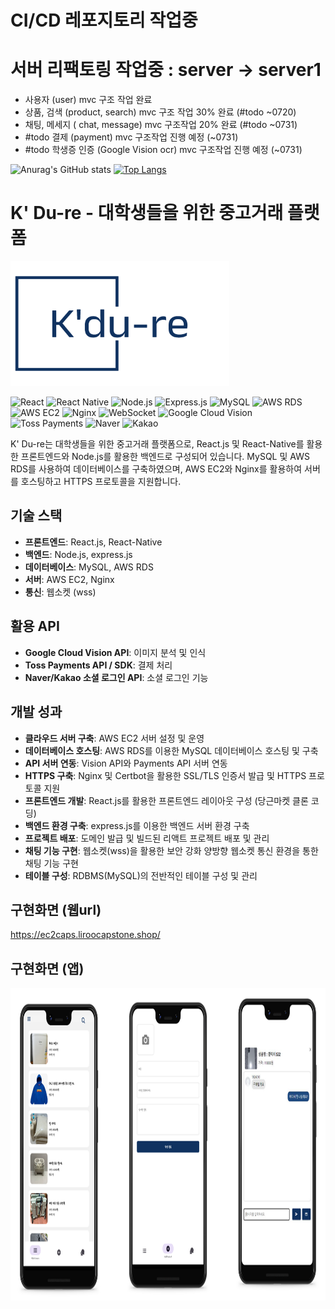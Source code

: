 # CI/CD 레포지토리 작업중
# 서버 리팩토링 작업중 : server -> server1
  - 사용자 (user) mvc 구조 작업 완료
  - 상품, 검색 (product, search) mvc 구조 작업 30% 완료 (#todo ~0720)
  - 채팅, 메세지 ( chat, message) mvc 구조작업 20% 완료 (#todo ~0731)
  - #todo 결제 (payment) mvc 구조작업 진행 예정 (~0731)
  - #todo 학생증 인증 (Google Vision ocr) mvc 구조작업 진행 예정 (~0731)


![Anurag's GitHub stats](https://github-readme-stats.vercel.app/api?username=SEUNGH00N&show_icons=true&theme=merko&locale=kr)
[![Top Langs](https://github-readme-stats.vercel.app/api/top-langs/?username=SEUNGH00N&theme=merko&layout=compact&locale=kr)](https://github.com/anuraghazra/github-readme-stats)
    
# K' Du-re - 대학생들을 위한 중고거래 플랫폼
<img src="logo.png" alt="K' Du-re Logo" width="350" height="200">

![React](https://img.shields.io/badge/Frontend-React-61DAFB?logo=react)
![React Native](https://img.shields.io/badge/Frontend-React%20Native-61DAFB?logo=react)
![Node.js](https://img.shields.io/badge/Backend-Node.js-339933?logo=nodedotjs)
![Express.js](https://img.shields.io/badge/Backend-Express.js-000000?logo=express)
![MySQL](https://img.shields.io/badge/Database-MySQL-4479A1?logo=mysql)
![AWS RDS](https://img.shields.io/badge/Database-AWS%20RDS-527FFF?logo=amazonrds)
![AWS EC2](https://img.shields.io/badge/Server-AWS%20EC2-FF9900?logo=amazonec2)
![Nginx](https://img.shields.io/badge/Server-Nginx-009639?logo=nginx)
![WebSocket](https://img.shields.io/badge/Communication-WebSocket-010101?logo=websocket)
![Google Cloud Vision](https://img.shields.io/badge/API-Google%20Cloud%20Vision-4285F4?logo=googlecloud)
![Toss Payments](https://img.shields.io/badge/API-Toss%20Payments-1A88E6?logo=tosspayments)
![Naver](https://img.shields.io/badge/API-Naver-03C75A?logo=naver)
![Kakao](https://img.shields.io/badge/API-Kakao-FFCD00?logo=kakao)

K' Du-re는 대학생들을 위한 중고거래 플랫폼으로, 
React.js 및 React-Native를 활용한 프론트엔드와 Node.js를 활용한 백엔드로 구성되어 있습니다. 
MySQL 및 AWS RDS를 사용하여 데이터베이스를 구축하였으며, AWS EC2와 Nginx를 활용하여 서버를 호스팅하고 
HTTPS 프로토콜을 지원합니다.

## 기술 스택
- **프론트엔드**: React.js, React-Native
- **백엔드**: Node.js, express.js
- **데이터베이스**: MySQL, AWS RDS
- **서버**: AWS EC2, Nginx
- **통신**: 웹소켓 (wss)

## 활용 API
- **Google Cloud Vision API**: 이미지 분석 및 인식
- **Toss Payments API / SDK**: 결제 처리
- **Naver/Kakao 소셜 로그인 API**: 소셜 로그인 기능

## 개발 성과
- **클라우드 서버 구축**: AWS EC2 서버 설정 및 운영
- **데이터베이스 호스팅**: AWS RDS를 이용한 MySQL 데이터베이스 호스팅 및 구축
- **API 서버 연동**: Vision API와 Payments API 서버 연동
- **HTTPS 구축**: Nginx 및 Certbot을 활용한 SSL/TLS 인증서 발급 및 HTTPS 프로토콜 지원
- **프론트엔드 개발**: React.js를 활용한 프론트엔드 레이아웃 구성 (당근마켓 클론 코딩)
- **백엔드 환경 구축**: express.js를 이용한 백엔드 서버 환경 구축
- **프로젝트 배포**: 도메인 발급 및 빌드된 리액트 프로젝트 배포 및 관리
- **채팅 기능 구현**: 웹소켓(wss)을 활용한 보안 강화 양방향 웹소켓 통신 환경을 통한 채팅 기능 구현
- **테이블 구성**: RDBMS(MySQL)의 전반적인 테이블 구성 및 관리
## 구현화면 (웹url)
https://ec2caps.liroocapstone.shop/
## 구현화면 (앱)
<img src="readme.png" alt="K' Du-re Logo" width="800" height="500">
